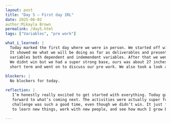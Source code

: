 ```yaml
---
layout: post
title: "Day 5 – First day IRL"
date: 2025-06-02
author:Mikayla Brown
permalink: /day5.html
tags: ["Variables", "pre work"]

what_i_learned: |
  Today marked the first day where we were in person. We started off with introductions and an overview of the program. It was very informative.
  It showed me what we will be doing as far as deliverables and presentations. We then did a workshop wich taught me suprisinglu=y a lot about 
  variables both dependent and indemendent variables. After that we went on to do a fi=un marshmello challenge wich was super fun and engaging. 
  We didnt win but we had a super strong base, ours was about 27 inches so it wasnt too bad. After kunch we talked about our goals long term and 
  short term and went on to discuss our pre work. We also took a look at some of the coding process that we will be doing in a few weeks. 
  
blockers: |
  No blockers for today.

reflection: |
   I’m honestly really excited to get started with everything. Today gave me a much better idea of what we’ll be doing, and it made me look 
   forward to what’s coming next. The activities were actually super fun. I learned more than I expected in the workshop, and the marshmallow 
   challenge was such a good time, even though we didn’t win. It just feels like this is going to be a really good experience, and I’m excited 
   to learn new things, work with new people, and see how much I grow by the end of the program.
   
---
```

